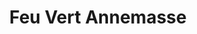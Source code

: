 ---
title: "Feu Vert Annemasse"
url: /annemasse/feu-vert-annemasse/
shop: réparation de voitures
---